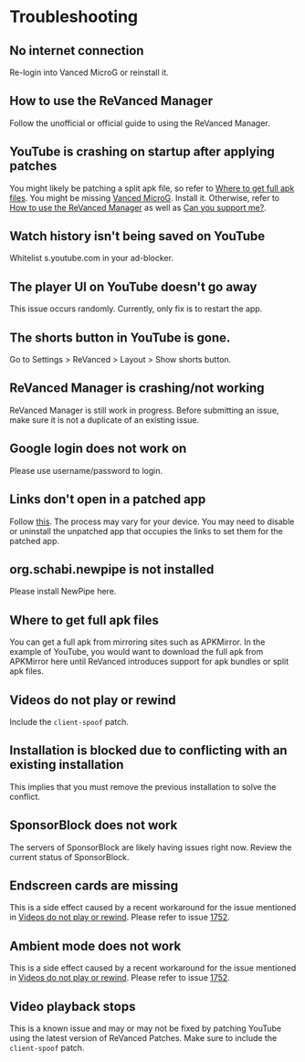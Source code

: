 # **Troubleshooting**

## **No internet connection**

Re-login into Vanced MicroG or reinstall it.

## **How to use the ReVanced Manager**

Follow the unofficial or official guide to using the ReVanced Manager.

## **YouTube is crashing on startup after applying patches**

You might likely be patching a split apk file, so refer to [Where to get full apk files](https://www.reddit.com/r/revancedapp/wiki/help/troubleshooting/#wiki_where_to_get_full_apk_files). You might be missing [Vanced MicroG](https://github.com/TeamVanced/VancedMicroG/releases). Install it. Otherwise, refer to [How to use the ReVanced Manager](https://www.reddit.com/r/revancedapp/wiki/help/troubleshooting/#wiki_how_to_use_the_revanced_manager) as well as [Can you support me?](https://www.reddit.com/r/revancedapp/wiki/help/questions/).

## **Watch history isn't being saved on YouTube**

Whitelist s.youtube.com in your ad-blocker.

## **The player UI on YouTube doesn't go away**

This issue occurs randomly. Currently, only fix is to restart the app.

## **The shorts button in YouTube is gone.**

Go to Settings > ReVanced > Layout > Show shorts button.

## **ReVanced Manager is crashing/not working**

ReVanced Manager is still work in progress. Before submitting an issue, make sure it is not a duplicate of an existing issue.

## **Google login does not work on**

Please use username/password to login.

## **Links don't open in a patched app**

Follow [this](https://support.google.com/pixelphone/answer/6271667). The process may vary for your device. You may need to disable or uninstall the unpatched app that occupies the links to set them for the patched app.

## **org.schabi.newpipe is not installed**

Please install NewPipe here.

## **Where to get full apk files**

You can get a full apk from mirroring sites such as APKMirror.
In the example of YouTube, you would want to download the full apk from APKMirror here until ReVanced introduces support for apk bundles or split apk files.

## **Videos do not play or rewind**

Include the `client-spoof` patch.

## **Installation is blocked due to conflicting with an existing installation**

This implies that you must remove the previous installation to solve the conflict.

## **SponsorBlock does not work**

The servers of SponsorBlock are likely having issues right now. Review the current status of SponsorBlock.

## **Endscreen cards are missing**

This is a side effect caused by a recent workaround for the issue mentioned in [Videos do not play or rewind](https://www.reddit.com/r/revancedapp/wiki/help/troubleshooting/#wiki_videos_do_not_play_or_rewind). Please refer to issue [1752](https://github.com/revanced/revanced-patches/issues/1752).

## **Ambient mode does not work**

This is a side effect caused by a recent workaround for the issue mentioned in [Videos do not play or rewind](https://www.reddit.com/r/revancedapp/wiki/help/troubleshooting/#wiki_videos_do_not_play_or_rewind). Please refer to issue [1752](https://github.com/revanced/revanced-patches/issues/1752).

## **Video playback stops**

This is a known issue and may or may not be fixed by patching YouTube using the latest version of ReVanced Patches. Make sure to include the `client-spoof` patch.
